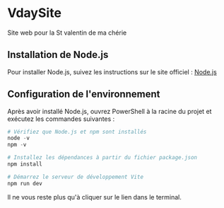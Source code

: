 # VdaySite
Site web pour la St valentin de ma chérie 

## Installation de Node.js
Pour installer Node.js, suivez les instructions sur le site officiel : [Node.js](https://nodejs.org/)

## Configuration de l'environnement
Après avoir installé Node.js, ouvrez PowerShell à la racine du projet et exécutez les commandes suivantes :

```powershell
# Vérifiez que Node.js et npm sont installés
node -v
npm -v

# Installez les dépendances à partir du fichier package.json
npm install

# Démarrez le serveur de développement Vite
npm run dev
```

Il ne vous reste plus qu'à cliquer sur le lien dans le terminal. 